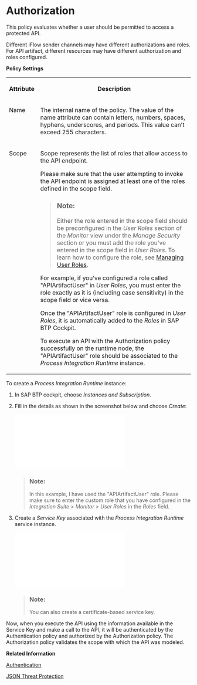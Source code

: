 <!-- loio6658409a114a4c038572276335bea8b9 -->

# Authorization

This policy evaluates whether a user should be permitted to access a protected API.

Different iFlow sender channels may have different authorizations and roles. For API artifact, different resources may have different authorization and roles configured.

**Policy Settings**


<table>
<tr>
<th valign="top">

Attribute

</th>
<th valign="top">

Description

</th>
</tr>
<tr>
<td valign="top">

Name

</td>
<td valign="top">

The internal name of the policy. The value of the name attribute can contain letters, numbers, spaces, hyphens, underscores, and periods. This value can’t exceed 255 characters.

</td>
</tr>
<tr>
<td valign="top">

Scope

</td>
<td valign="top">

Scope represents the list of roles that allow access to the API endpoint.

Please make sure that the user attempting to invoke the API endpoint is assigned at least one of the roles defined in the scope field.

> ### Note:  
> Either the role entered in the scope field should be preconfigured in the *User Roles* section of the *Monitor* view under the *Manage Security* section or you must add the role you've entered in the scope field in *User Roles*. To learn how to configure the role, see [Managing User Roles](https://help.sap.com/docs/integration-suite/sap-integration-suite/managing-user-roles?q=Defining%20Permissions%20for%20Senders%20to%20Process%20Messages%20on%20a%20Runtime%20Node).

For example, if you’ve configured a role called "APIArtifactUser" in *User Roles*, you must enter the role exactly as it is \(including case sensitivity\) in the scope field or vice versa.

Once the "APIArtifactUser" role is configured in *User Roles*, it is automatically added to the *Roles* in SAP BTP Cockpit.

To execute an API with the Authorization policy successfully on the runtime node, the "APIArtifactUser" role should be associated to the *Process Integration Runtime* instance.

</td>
</tr>
</table>

To create a *Process Integration Runtime* instance:

1.  In SAP BTP cockpit, choose *Instances and Subscription*.

2.  Fill in the details as shown in the screenshot below and choose *Create*:

    ![](images/ea023ae1360c422cb8e0712e92b5d01e.xml)

    > ### Note:  
    > In this example, I have used the "APIArtifactUser" role. Please make sure to enter the custom role that you have configured in the *Integration Suite* \> *Monitor* \> *User Roles* in the *Roles* field.

3.  Create a *Service Key* associated with the *Process Integration Runtime* service instance.

    ![](images/1c63970786464884ad333952a107fc81.xml)

    > ### Note:  
    > You can also create a certificate-based service key.


Now, when you execute the API using the information available in the Service Key and make a call to the API, it will be authenticated by the Authentication policy and authorized by the Authorization policy. The Authorization policy validates the scope with which the API was modeled.

**Related Information**  


[Authentication](authentication-fa6eec4.md "Different API may have various authentication mechanisms. The authentication mechanisms that are currently supported are Basic authentication, Client Certificate, and oAuth.")

[JSON Threat Protection](json-threat-protection-c4991a6.md "Minimizes the risk posed by content-level attacks by enabling specific limits on various JSON structures, such as arrays and strings.")

